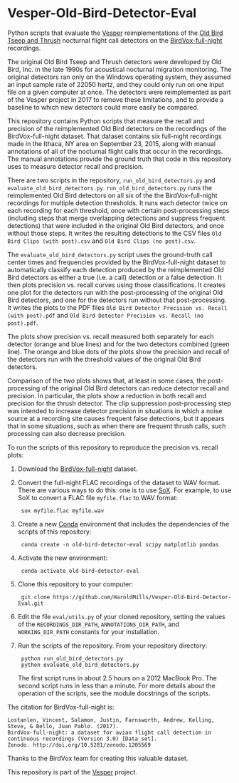 # Vesper-Old-Bird-Detector-Eval
Python scripts that evaluate the [Vesper](https://github.com/HaroldMills/Vesper) reimplementations of the [Old Bird Tseep and Thrush](http://www.oldbird.org/analysis.htm) nocturnal flight call detectors on the [BirdVox-full-night](https://wp.nyu.edu/birdvox/birdvox-full-night/) recordings.

The original Old Bird Tseep and Thrush detectors were developed by Old Bird, Inc. in the late 1990s for acoustical nocturnal migration monitoring. The original detectors ran only on the Windows operating system, they assumed an input sample rate of 22050 hertz, and they could only run on one input file on a given computer at once. The detectors were reimplemented as part of the Vesper project in 2017 to remove these limitations, and to provide a baseline to which new detectors could more easily be compared.

This repository contains Python scripts that measure the recall and precision of the reimplemented Old Bird detectors on the recordings of the BirdVox-full-night dataset. That dataset contains six full-night recordings made in the Ithaca, NY area on September 23, 2015, along with manual annotations of all of the nocturnal flight calls that occur in the recordings. The manual annotations provide the ground truth that code in this repository uses to measure detector recall and precision.

There are two scripts in the repository, `run_old_bird_detectors.py` and `evaluate_old_bird_detectors.py`. `run_old_bird_detectors.py` runs the reimplemented Old Bird detectors on all six of the the BirdVox-full-night recordings for multiple detection thresholds. It runs each detector twice on each recording for each threshold, once with certain post-processing steps (including steps that merge overlapping detections and suppress frequent detections) that were included in the original Old Bird detectors, and once without those steps. It writes the resulting detections to the CSV files `Old Bird Clips (with post).csv` and `Old Bird Clips (no post).csv`.

The `evaluate_old_bird_detectors.py` script uses the ground-truth call center times and frequencies provided by the BirdVox-full-night dataset to automatically classify each detection produced by the reimplemented Old Bird detectors as either a true (i.e. a call) detection or a false detection. It then plots precision vs. recall curves using those classifications. It creates one plot for the detectors run with the post-processing of the original Old Bird detectors, and one for the detectors run without that post-processing. It writes the plots to the PDF files `Old Bird Detector Precision vs. Recall (with post).pdf` and `Old Bird Detector Precision vs. Recall (no post).pdf`.

The plots show precision vs. recall measured both separately for each detector (orange and blue lines) and for the two detectors combined (green line). The orange and blue dots of the plots show the precision and recall of the detectors run with the threshold values of the original Old Bird detectors.

Comparison of the two plots shows that, at least in some cases, the post-processing of the original Old Bird detectors can reduce detector recall and precision. In particular, the plots show a reduction in both recall and precision for the thrush detector. The clip suppression post-processing step was intended to increase detector precision in situations in which a noise source at a recording site causes frequent false detections, but it appears that in some situations, such as when there are frequent thrush calls, such processing can also decrease precision.

To run the scripts of this repository to reproduce the precision vs. recall plots:

1. Download the [BirdVox-full-night](https://wp.nyu.edu/birdvox/birdvox-full-night) dataset.

2. Convert the full-night FLAC recordings of the dataset to WAV format. There are various ways to do this: one is to use [SoX](http://sox.sourceforge.net/). For example, to use SoX to convert a FLAC file `myfile.flac` to WAV format:

        sox myfile.flac myfile.wav
    
3. Create a new [Conda](https://conda.io) environment that includes the dependencies of the scripts of this repository:

        conda create -n old-bird-detector-eval scipy matplotlib pandas
    
4. Activate the new environment:

        conda activate old-bird-detector-eval
    
5. Clone this repository to your computer:

        git clone https://github.com/HaroldMills/Vesper-Old-Bird-Detector-Eval.git

6. Edit the file `eval/utils.py` of your cloned repository, setting the values of the `RECORDINGS_DIR_PATH`, `ANNOTATIONS_DIR_PATH`, and `WORKING_DIR_PATH` constants for your installation.

7. Run the scripts of the repository. From your repository directory:

        python run_old_bird_detectors.py
        python evaluate_old_bird_detectors.py
    
    The first script runs in about 2.5 hours on a 2012 MacBook Pro. The second script runs in less than a minute. For more details about the operation of the scripts, see the module docstrings of the scripts.
    
The citation for BirdVox-full-night is:

    Lostanlen, Vincent, Salamon, Justin, Farnsworth, Andrew, Kelling, Steve, & Bello, Juan Pablo. (2017).
    BirdVox-full-night: a dataset for avian flight call detection in continuous recordings (Version 3.0) [Data set].
    Zenodo. http://doi.org/10.5281/zenodo.1205569
    
Thanks to the BirdVox team for creating this valuable dataset.
    
This repository is part of the [Vesper](https://github.com/HaroldMills/Vesper) project.

    
